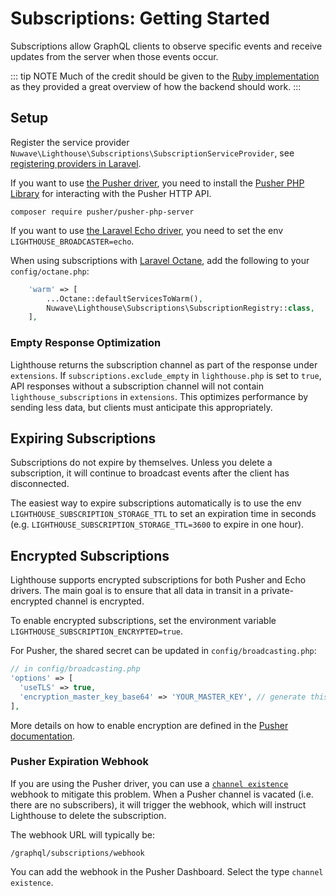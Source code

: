 # Subscriptions: Getting Started

Subscriptions allow GraphQL clients to observe specific events
and receive updates from the server when those events occur.

::: tip NOTE
Much of the credit should be given to the [Ruby implementation](https://github.com/rmosolgo/graphql-ruby/blob/master/guides/subscriptions/overview.md) as they provided a great overview of how the backend should work.
:::

## Setup

Register the service provider `Nuwave\Lighthouse\Subscriptions\SubscriptionServiceProvider`,
see [registering providers in Laravel](https://laravel.com/docs/providers#registering-providers).

If you want to use [the Pusher driver](https://laravel.com/docs/11.x/broadcasting#pusher-channels), you need to install the [Pusher PHP Library](https://github.com/pusher/pusher-http-php)
for interacting with the Pusher HTTP API.

    composer require pusher/pusher-php-server

If you want to use [the Laravel Echo driver](https://laravel.com/docs/broadcasting#client-side-installation),
you need to set the env `LIGHTHOUSE_BROADCASTER=echo`.

When using subscriptions with [Laravel Octane](https://laravel.com/docs/octane),
add the following to your `config/octane.php`:

```php
    'warm' => [
        ...Octane::defaultServicesToWarm(),
        Nuwave\Lighthouse\Subscriptions\SubscriptionRegistry::class,
    ],
```

### Empty Response Optimization

Lighthouse returns the subscription channel as part of the response under `extensions`.
If `subscriptions.exclude_empty` in `lighthouse.php` is set to `true`,
API responses without a subscription channel will not contain `lighthouse_subscriptions` in `extensions`.
This optimizes performance by sending less data, but clients must anticipate this appropriately.

## Expiring Subscriptions

Subscriptions do not expire by themselves.
Unless you delete a subscription, it will continue to broadcast events after the client has disconnected.

The easiest way to expire subscriptions automatically is to use the env `LIGHTHOUSE_SUBSCRIPTION_STORAGE_TTL`
to set an expiration time in seconds (e.g. `LIGHTHOUSE_SUBSCRIPTION_STORAGE_TTL=3600` to expire in one hour).

## Encrypted Subscriptions

Lighthouse supports encrypted subscriptions for both Pusher and Echo drivers. The main goal is to ensure that all data in transit in a private-encrypted channel is encrypted. 

To enable encrypted subscriptions, set the environment variable `LIGHTHOUSE_SUBSCRIPTION_ENCRYPTED=true`.

For Pusher, the shared secret can be updated in `config/broadcasting.php`:

```php
// in config/broadcasting.php
'options' => [
  'useTLS' => true,
  'encryption_master_key_base64' => 'YOUR_MASTER_KEY', // generate this with, e.g. 'openssl rand -base64 32'
],
```

More details on how to enable encryption are defined in the [Pusher documentation](https://pusher.com/docs/channels/using_channels/encrypted-channels/).

### Pusher Expiration Webhook

If you are using the Pusher driver, you can use a [`channel existence`](https://pusher.com/docs/channels/server_api/webhooks/#channel-existence-events) webhook to mitigate this problem.
When a Pusher channel is vacated (i.e. there are no subscribers), it will trigger the webhook,
which will instruct Lighthouse to delete the subscription.

The webhook URL will typically be:

```
/graphql/subscriptions/webhook
```

You can add the webhook in the Pusher Dashboard. Select the type `channel existence`.
